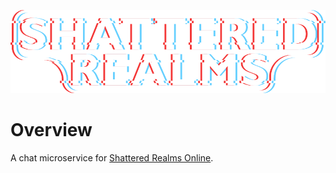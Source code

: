 ![Shattered Realms Online](https://github.com/ShatteredRealms/Documentation/raw/main/assets/images/logo/WhiteLogo.png)

# Overview
A chat microservice for [Shattered Realms Online](https://github.com/ShatteredRealms/Game).